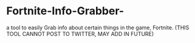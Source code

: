 # Fortnite-Info-Grabber-
a tool to easily Grab info about certain things in the game, Fortnite. (THIS TOOL CANNOT POST TO TWITTER, MAY ADD IN FUTURE)

